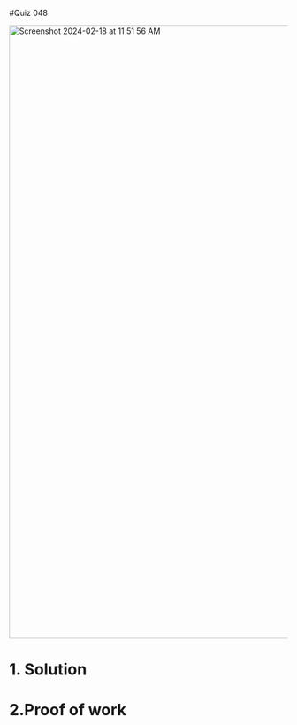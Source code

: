 #Quiz 048

<img width="1107" alt="Screenshot 2024-02-18 at 11 51 56 AM" src="https://github.com/K-Schriber/Unit-3-Comp-Sci/assets/142757998/9c75c664-7188-4020-af5d-95d6d605183d">

# 1. Solution


# 2.Proof of work




